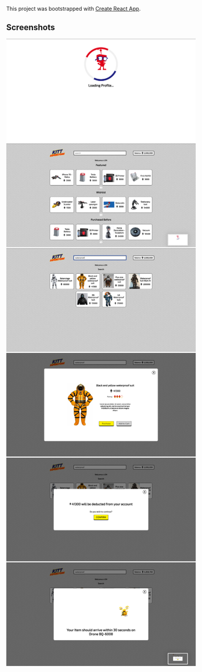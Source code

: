 This project was bootstrapped with [Create React App](https://github.com/facebook/create-react-app).

## Screenshots 

<img src="./screenshots/loading.png">
<img src="./screenshots/home.png">
<img src="./screenshots/search.png">
<img src="screenshots/product.png">
<img src="screenshots/confirmation.png">
<img src="screenshots/deliver.png">




